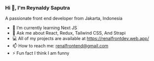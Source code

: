### Hi 👋, I'm Reynaldy Saputra   

A passionate front end developer from Jakarta, Indonesia

- 🌱     I’m currently learning Next JS
- 💬     Ask me about React, Redux, Tailwind CSS, And Strapi
- 💻     All of my projects are available at https://renalfrontdev.web.app/
- 📫     How to reach me: renalfrontend@gmail.com
- ⚡      Fun fact I think I am funny   
